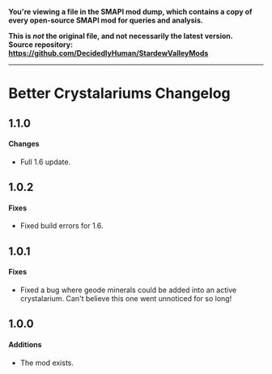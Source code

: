 **You're viewing a file in the SMAPI mod dump, which contains a copy of every open-source SMAPI mod
for queries and analysis.**

**This is _not_ the original file, and not necessarily the latest version.**  
**Source repository: https://github.com/DecidedlyHuman/StardewValleyMods**

----

# Better Crystalariums Changelog

## 1.1.0
#### Changes
* Full 1.6 update.

## 1.0.2
#### Fixes
* Fixed build errors for 1.6.

## 1.0.1
#### Fixes
* Fixed a bug where geode minerals could be added into an active crystalarium. Can't believe this one went unnoticed for so long!

## 1.0.0
#### Additions
* The mod exists.
